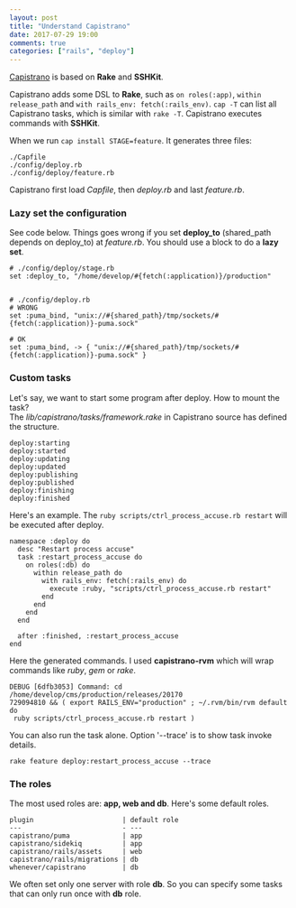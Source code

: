 ```yaml
---
layout: post
title: "Understand Capistrano"
date: 2017-07-29 19:00 
comments: true
categories: ["rails", "deploy"]
---
```


[Capistrano](https://github.com/capistrano/capistrano) is based on **Rake** and **SSHKit**.

Capistrano adds some DSL to **Rake**, such as `on roles(:app)`, `within release_path` and `with rails_env: fetch(:rails_env)`.
`cap -T` can list all Capistrano tasks, which is similar with `rake -T`. Capistrano executes commands with **SSHKit**.

When we run `cap install STAGE=feature`. It generates three files:

    ./Capfile
    ./config/deploy.rb
    ./config/deploy/feature.rb

Capistrano first load _Capfile_, then _deploy.rb_ and last _feature.rb_.

### Lazy set the configuration

See code below.
Things goes wrong if you set **deploy_to** (shared_path depends on deploy_to) at _feature.rb_.
You should use a block to do a **lazy set**.

    # ./config/deploy/stage.rb
    set :deploy_to, "/home/develop/#{fetch(:application)}/production"


    # ./config/deploy.rb
    # WRONG
    set :puma_bind, "unix://#{shared_path}/tmp/sockets/#{fetch(:application)}-puma.sock"

    # OK
    set :puma_bind, -> { "unix://#{shared_path}/tmp/sockets/#{fetch(:application)}-puma.sock" }


### Custom tasks
Let's say, we want to start some program after deploy. How to mount the task?  
The _lib/capistrano/tasks/framework.rake_ in Capistrano source has defined the structure.

    deploy:starting
    deploy:started
    deploy:updating
    deploy:updated
    deploy:publishing
    deploy:published
    deploy:finishing
    deploy:finished

Here's an example.
The `ruby scripts/ctrl_process_accuse.rb restart` will be executed after deploy.

    namespace :deploy do
      desc "Restart process accuse"
      task :restart_process_accuse do
        on roles(:db) do
          within release_path do
            with rails_env: fetch(:rails_env) do
              execute :ruby, "scripts/ctrl_process_accuse.rb restart"
            end
          end
        end
      end

      after :finished, :restart_process_accuse
    end

Here the generated commands.
I used **capistrano-rvm** which will wrap commands like _ruby_, _gem_ or _rake_.

    DEBUG [6dfb3053] Command: cd /home/develop/cms/production/releases/20170
    729094810 && ( export RAILS_ENV="production" ; ~/.rvm/bin/rvm default do
     ruby scripts/ctrl_process_accuse.rb restart )

You can also run the task alone. Option '--trace' is to show task invoke details.

    rake feature deploy:restart_process_accuse --trace

### The roles
The most used roles are: **app, web and db**. Here's some default roles.

    plugin                      | default role
    ---                         - ---
    capistrano/puma             | app
    capistrano/sidekiq          | app
    capistrano/rails/assets     | web
    capistrano/rails/migrations | db
    whenever/capistrano         | db

We often set only one server with role **db**.
So you can specify some tasks that can only run once with **db** role.
